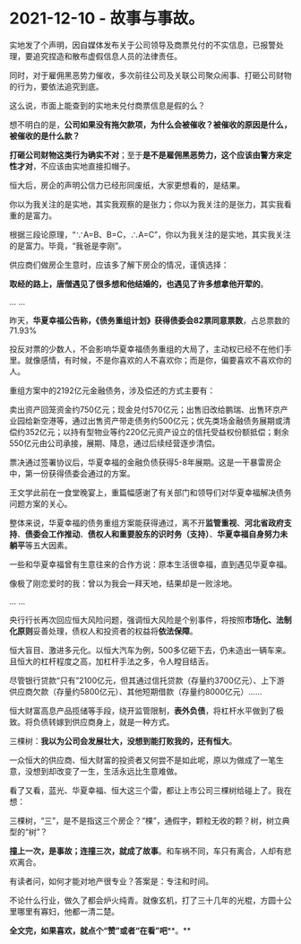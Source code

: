 # 2021-12-10 - 故事与事故。

实地发了个声明，因自媒体发布关于公司领导及商票兑付的不实信息，已报警处理，要追究捏造和散布虚假信息人员的法律责任。

同时，对于雇佣黑恶势力催收，多次前往公司及关联公司聚众闹事、打砸公司财物的行为，要依法追究到底。

这么说，市面上能查到的实地未兑付商票信息是假的么？

想不明白的是，**公司如果没有拖欠款项，为什么会被催收？被催收的原因是什么，被催收的是什么款？**

**打砸公司财物这类行为确实不对**；至于**是不是雇佣黑恶势力，这个应该由警方来定性才对**，不应该由实地直接扣帽子。

恒大后，房企的声明公信力已经形同废纸，大家更想看的，是结果。

你以为我关注的是实地，其实我观察的是张力；你以为我关注的是张力，其实我看重的是富力。

根据三段论原理，“∵A=B、B=C，∴A=C”，你以为我关注的是实地，其实我关注的是富力。毕竟，“我爸是李刚”。

供应商们做房企生意时，应该多了解下房企的情况，谨慎选择：

**取经的路上，唐僧遇见了很多想和他结婚的，也遇见了许多想拿他开荤的**。

... ...

昨天，**华夏幸福公告称，《债务重组计划》获得债委会82票同意票数**，占总票数的71.93%

投反对票的少数人，不会影响华夏幸福债务重组的大局了，主动权已经不在他们手里。就像感情，有时候，不是你喜欢的人不喜欢你；而是你，偏要喜欢不喜欢你的人。

重组方案中的2192亿元金融债务，涉及偿还的方式主要有：

卖出资产回笼资金约750亿元；现金兑付570亿元；出售旧改给鹏瑞、出售环京产业园给新空港等，通过出售资产带走债务约500亿元；优先类场金融债务展期或清偿约352亿元；以持有型物业等约220亿元资产设立的信托受益权份额抵偿；剩余550亿元由公司承接，展期、降息，通过后续经营逐步清偿。

票决通过签署协议后，华夏幸福的金融负债获得5-8年展期。这是一干暴雷房企中，第一份获得债委会通过的方案。

王文学此前在一食堂晚宴上，重篇幅感谢了有关部门和领导们对华夏幸福解决债务问题方案的关心。

整体来说，华夏幸福的债务重组方案能获得通过，离不开**监管重视**、**河北省政府支持**、**债委会工作推动**、**债权人和重要股东的识时务（支持）**、**华夏幸福自身努力未躺平**等五大因素。

一些和华夏幸福曾有生意往来的合作方说：原本生活很幸福，直到遇见华夏幸福。

像极了刚恋爱时的我：曾以为我会一拜天地，结果却是一败涂地。


... ...

央行行长再次回应恒大风险问题，强调恒大风险是个别事件，将按照**市场化、法制化原则**妥善处理，债权人和投资者的权益将**依法保障**。

恒大盲目、激进多元化。以恒大汽车为例，500多亿砸下去，仍未造出一辆车来。且恒大的杠杆程度之高，加杠杆手法之多，令人瞠目结舌。

尽管银行贷款“只有”2100亿元，但其通过信托贷款（存量约3700亿元）、上下游供应商欠款（存量约5800亿元）、其他短期借款（存量约8000亿元）......

恒大财富高息产品揽储等手段，绕开监管限制，**表外负债**，将杠杆水平做到了极致。将负债转嫁到供应商身上，就是一种方式。

三棵树：**我以为公司会发展壮大，没想到能打败我的，还有恒大**。

一众恒大的供应商、恒大财富的投资者又何尝不是如此呢，原以为做成了一笔生意，没想到却改变了一生，生活永远比生意难做。

看了又看，蓝光、华夏幸福、恒大这三个雷，都让上市公司三棵树给碰上了。我在想：

三棵树，“三”，是不是指这三个房企？“棵”，通假字，颗粒无收的颗？树，树立典型的“树”？

**撞上一次，是事故；连撞三次，就成了故事**。和车祸不同，车只有离合，人却有悲欢离合。

有读者问，如何才能对地产很专业？答案是：专注和时间。

不论什么行业，做久了都会炉火纯青。就像玄机，打了三十几年的光棍，方圆十公里哪里有寡妇，他都一清二楚。

**全文完，如果喜欢，就点个“赞”或者“在看”吧****。**